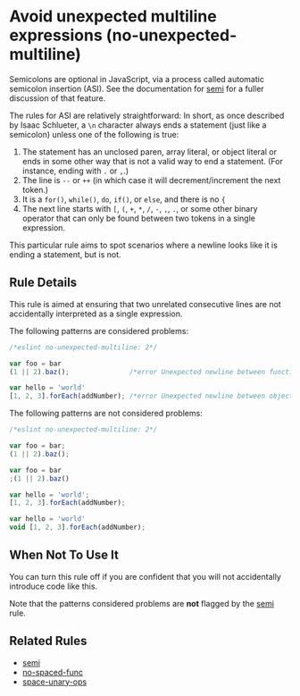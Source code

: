 # Avoid unexpected multiline expressions (no-unexpected-multiline)

Semicolons are optional in JavaScript, via a process called automatic semicolon insertion (ASI). See the documentation for [semi](./semi.md) for a fuller discussion of that feature.

The rules for ASI are relatively straightforward: In short, as once described by Isaac Schlueter, a `\n` character always ends a statement (just like a semicolon) unless one of the following is true:

1. The statement has an unclosed paren, array literal, or object literal or ends in some other way that is not a valid way to end a statement. (For instance, ending with `.` or `,`.)
2. The line is `--` or `++` (in which case it will decrement/increment the next token.)
3. It is a `for()`, `while()`, `do`, `if()`, or `else`, and there is no `{`
4. The next line starts with `[`, `(`, `+`, `*`, `/`, `-`, `,`, `.`, or some other binary operator that can only be found between two tokens in a single expression.

This particular rule aims to spot scenarios where a newline looks like it is ending a statement, but is not.

## Rule Details

This rule is aimed at ensuring that two unrelated consecutive lines are not accidentally interpreted as a single expression.

The following patterns are considered problems:

```js
/*eslint no-unexpected-multiline: 2*/

var foo = bar
(1 || 2).baz();               /*error Unexpected newline between function and ( of function call.*/

var hello = 'world'
[1, 2, 3].forEach(addNumber); /*error Unexpected newline between object and [ of property access.*/
```

The following patterns are not considered problems:

```js
/*eslint no-unexpected-multiline: 2*/

var foo = bar;
(1 || 2).baz();

var foo = bar
;(1 || 2).baz()

var hello = 'world';
[1, 2, 3].forEach(addNumber);

var hello = 'world'
void [1, 2, 3].forEach(addNumber);
```

## When Not To Use It

You can turn this rule off if you are confident that you will not accidentally introduce code like this.

Note that the patterns considered problems are **not** flagged by the [semi](semi.md) rule.

## Related Rules

* [semi](semi.md)
* [no-spaced-func](no-spaced-func.md)
* [space-unary-ops](space-unary-ops.md)
